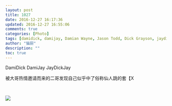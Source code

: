 ```yaml
---
layout: post
title: 1027
date: 2016-12-27 16:17:36
updated: 2016-12-27 16:55:06
comments: true
categories: [Photo]
tags: [damidick, damijay, Damian Wayne, Jason Todd, Dick Grayson, jaydickjay]
author: "猫厨"
description: ""
toc: true
---
```


<p>DamiDick DamiJay JayDickJay</p> 
<p>被大哥热情邀请而来的二哥发现自己似乎中了俗称仙人跳的套【X</p> 
<p><br /></p>

![](https://nos.netease.com/imglf/img/cVZNdzJtQk9JV2M1UjZVY3NOaHljK3V4MWZ0aGNLTGd5WjJWL3NPeXFGckRwTWhWY2s0R2VnPT0.jpg)